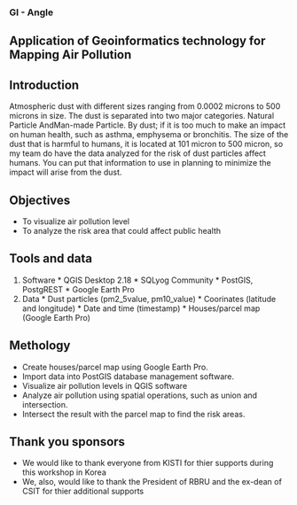 ### GI - Angle

## Application of Geoinformatics technology for Mapping Air Pollution

## Introduction
Atmospheric dust with different sizes ranging from 0.0002 microns to 500 microns in size.
The dust is separated into two major categories. Natural Particle AndMan-made Particle.
By dust; if it is too much to make an impact on human health, such as asthma, emphysema or bronchitis.
The size of the dust that is harmful to humans, it is located at 101 micron to 500 micron, so my team do have the data analyzed for the risk of dust particles affect humans. You can put that information to use in planning to minimize the impact will arise from the dust.


## Objectives
* To visualize air pollution level
* To analyze the risk area that could affect public health


## Tools and data
1. Software
       * QGIS Desktop 2.18
       * SQLyog Community
       * PostGIS, PostgREST
       * Google Earth Pro
2. Data
       * Dust particles (pm2_5value, pm10_value)
       * Coorinates (latitude and longitude)
       * Date and time (timestamp)
       * Houses/parcel map (Google Earth Pro)


## Methology
* Create houses/parcel map using Google Earth Pro.
* Import data into PostGIS database management software.
* Visualize air pollution levels in QGIS software
* Analyze air pollution using spatial operations, such as union and intersection.
* Intersect the result with the parcel map to find the risk areas.

## Thank you sponsors
* We would like to thank everyone from KISTI for thier supports during this workshop in Korea
* We, also, would like to thank the President of RBRU and the ex-dean of CSIT for thier additional supports
